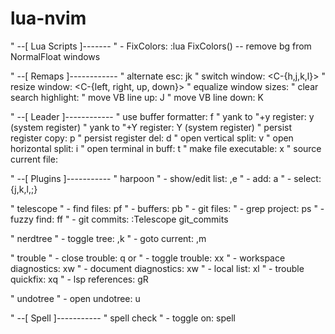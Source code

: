 # lua-nvim

" --[ Lua Scripts ]-------
" - FixColors:  :lua FixColors() -- remove bg from NormalFloat windows

" --[ Remaps ]------------
" alternate esc:          jk
" switch window:          <C-{h,j,k,l}>
" resize window:          <C-{left, right, up, down}>
" equalize window sizes:  <C-w><C-w>
" clear search highlight: <C-n>
" move VB line up:        J
" move VB line down:      K

" --[ Leader ]------------
" use buffer formatter:   <leader>f
" yank to "+y register:   <leader>y (system register)
" yank to "+Y register:   <leader>Y (system register)
" persist register copy:  <leader>p
" persist register del:   <leader>d
" open vertical split:    <leader>v
" open horizontal split:  <leader>i
" open terminal in buff:  <leader>t
" make file executable:   <leader>x
" source current file:    <leader><leader>

" --[ Plugins ]-----------
" harpoon
" - show/edit list: <leader>,e
" - add:            <leader>a
" - select:         <leader>{j,k,l,;}

" telescope
" - find files:     <leader>pf
" - buffers:        <leader>pb
" - git files:      <C-p>
" - grep project:   <leader>ps
" - fuzzy find:     <leader>ff
" - git commits:    :Telescope git_commits

" nerdtree
" - toggle tree:    <leader>,k
" - goto current:   <leader>,m

" trouble
" - close trouble:            q or <esc>
" - toggle trouble:           <leader>xx
" - workspace diagnostics:    <leader>xw
" - document diagnostics:     <leader>xw
" - local list:               <leader>xl
" - trouble quickfix:         <leader>xq
" - lsp references:           <leader>gR

" undotree
" - open undotree:  <leader>u

" --[ Spell ]-----------
" spell check
" - toggle on:      <leader>spell
